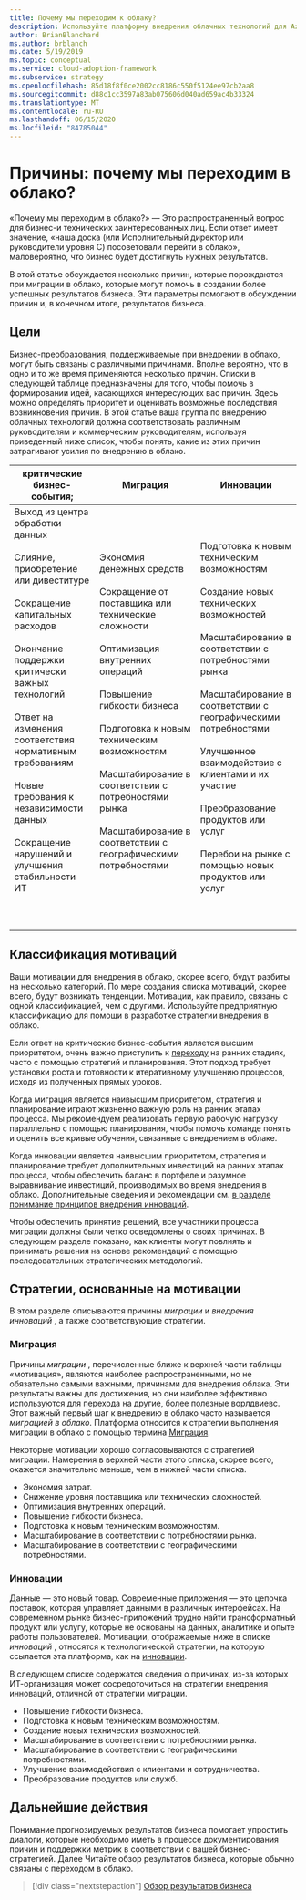 ```yaml
---
title: Почему мы переходим к облаку?
description: Используйте платформу внедрения облачных технологий для Azure, чтобы понять, что может поспособствовать миграции в облако, которое поможет получить более успешные бизнес-результаты.
author: BrianBlanchard
ms.author: brblanch
ms.date: 5/19/2019
ms.topic: conceptual
ms.service: cloud-adoption-framework
ms.subservice: strategy
ms.openlocfilehash: 85d18f8f0ce2002cc8186c550f5124ee97cb2aa8
ms.sourcegitcommit: d88c1cc3597a83ab075606d040ad659ac4b33324
ms.translationtype: MT
ms.contentlocale: ru-RU
ms.lasthandoff: 06/15/2020
ms.locfileid: "84785044"
---
```

# <a name="motivations-why-are-we-moving-to-the-cloud"></a>Причины: почему мы переходим в облако?

<!-- docsTest:ignore "is a common question" "Our board" -->

«Почему мы переходим в облако?» — Это распространенный вопрос для бизнес-и технических заинтересованных лиц. Если ответ имеет значение, «наша доска (или Исполнительный директор или руководители уровня C) посоветовали перейти в облако», маловероятно, что бизнес будет достигнуть нужных результатов.

В этой статье обсуждается несколько причин, которые порождаются при миграции в облако, которые могут помочь в создании более успешных результатов бизнеса. Эти параметры помогают в обсуждении причин и, в конечном итоге, результатов бизнеса.

## <a name="motivations"></a>Цели

Бизнес-преобразования, поддерживаемые при внедрении в облако, могут быть связаны с различными причинами. Вполне вероятно, что в одно и то же время применяются несколько причин. Списки в следующей таблице предназначены для того, чтобы помочь в формировании идей, касающихся интересующих вас причин. Здесь можно определять приоритет и оценивать возможные последствия возникновения причин. В этой статье ваша группа по внедрению облачных технологий должна соответствовать различным руководителям и коммерческим руководителям, используя приведенный ниже список, чтобы понять, какие из этих причин затрагивают усилия по внедрению в облако.

<!-- markdownlint-disable MD033 -->

| критические бизнес-события; | Миграция | Инновации |
|---|---|---|
| Выход из центра обработки данных <br><br> Слияние, приобретение или дивеституре <br><br> Сокращение капитальных расходов <br><br> Окончание поддержки критически важных технологий <br><br> Ответ на изменения соответствия нормативным требованиям <br><br> Новые требования к независимости данных <br><br> Сокращение нарушений и улучшения стабильности ИТ <br><br> <br><br> | Экономия денежных средств <br><br> Сокращение от поставщика или технические сложности <br><br> Оптимизация внутренних операций <br><br> Повышение гибкости бизнеса <br><br> Подготовка к новым техническим возможностям <br><br> Масштабирование в соответствии с потребностями рынка <br><br> Масштабирование в соответствии с географическими потребностями <br><br> | Подготовка к новым техническим возможностям <br><br> Создание новых технических возможностей <br><br> Масштабирование в соответствии с потребностями рынка <br><br> Масштабирование в соответствии с географическими потребностями <br><br> Улучшенное взаимодействие с клиентами и их участие <br><br> Преобразование продуктов или услуг <br><br> Перебои на рынке с помощью новых продуктов или услуг |

## <a name="classify-your-motivations"></a>Классификация мотиваций

Ваши мотивации для внедрения в облако, скорее всего, будут разбиты на несколько категорий. По мере создания списка мотиваций, скорее всего, будут возникать тенденции. Мотивации, как правило, связаны с одной классификацией, чем с другими. Используйте предприятную классификацию для помощи в разработке стратегии внедрения в облако.

Если ответ на критические бизнес-события является высшим приоритетом, очень важно приступить к [переходу](../get-started/migrate.md) на ранних стадиях, часто с помощью стратегий и планирования. Этот подход требует установки роста и готовности к итеративному улучшению процессов, исходя из полученных прямых уроков.

Когда миграция является наивысшим приоритетом, стратегия и планирование играют жизненно важную роль на ранних этапах процесса. Мы рекомендуем реализовать первую рабочую нагрузку параллельно с помощью планирования, чтобы помочь команде понять и оценить все кривые обучения, связанные с внедрением в облаке.

Когда инновации является наивысшим приоритетом, стратегия и планирование требует дополнительных инвестиций на ранних этапах процесса, чтобы обеспечить баланс в портфеле и разумное выравнивание инвестиций, производимых во время внедрения в облако. Дополнительные сведения и рекомендации см. [в разделе понимание принципов внедрения инноваций](../get-started/innovate.md).

Чтобы обеспечить принятие решений, все участники процесса миграции должны были четко осведомлены о своих причинах. В следующем разделе показано, как клиенты могут повлиять и принимать решения на основе рекомендаций с помощью последовательных стратегических методологий.

## <a name="motivation-driven-strategies"></a>Стратегии, основанные на мотивации

В этом разделе описываются причины _миграции_ и _внедрения инноваций_ , а также соответствующие стратегии.

### <a name="migration"></a>Миграция

Причины _миграции_ , перечисленные ближе к верхней части таблицы «мотивация», являются наиболее распространенными, но не обязательно самыми важными, причинами для внедрения облака. Эти результаты важны для достижения, но они наиболее эффективно используются для перехода на другие, более полезные ворлдвиевс. Этот важный первый шаг к внедрению в облако часто называется _миграцией в облако_. Платформа относится к стратегии выполнения миграции в облако с помощью термина [Миграция](../get-started/migrate.md).

Некоторые мотивации хорошо согласовываются с стратегией миграции. Намерения в верхней части этого списка, скорее всего, окажется значительно меньше, чем в нижней части списка.

- Экономия затрат.
- Снижение уровня поставщика или технических сложностей.
- Оптимизация внутренних операций.
- Повышение гибкости бизнеса.
- Подготовка к новым техническим возможностям.
- Масштабирование в соответствии с потребностями рынка.
- Масштабирование в соответствии с географическими потребностями.

### <a name="innovation"></a>Инновации

Данные — это новый товар. Современные приложения — это цепочка поставок, которая управляет данными в различных интерфейсах. На современном рынке бизнес-приложений трудно найти трансформатный продукт или услугу, которые не основаны на данных, аналитике и опыте работы пользователей. Мотивации, отображаемые ниже в списке _инноваций_ , относятся к технологической стратегии, на которую ссылается эта платформа, как на [инновации](../get-started/innovate.md).

В следующем списке содержатся сведения о причинах, из-за которых ИТ-организация может сосредоточиться на стратегии внедрения инноваций, отличной от стратегии миграции.

- Повышение гибкости бизнеса.
- Подготовка к новым техническим возможностям.
- Создание новых технических возможностей.
- Масштабирование в соответствии с потребностями рынка.
- Масштабирование в соответствии с географическими потребностями.
- Улучшение взаимодействия с клиентами и сотрудничества.
- Преобразование продуктов или служб.

## <a name="next-steps"></a>Дальнейшие действия

Понимание прогнозируемых результатов бизнеса помогает упростить диалоги, которые необходимо иметь в процессе документирования причин и поддержки метрик в соответствии с вашей бизнес-стратегией. Далее Читайте обзор результатов бизнеса, которые обычно связаны с переходом в облако.

> [!div class="nextstepaction"]
> [Обзор результатов бизнеса](./business-outcomes/index.md)

